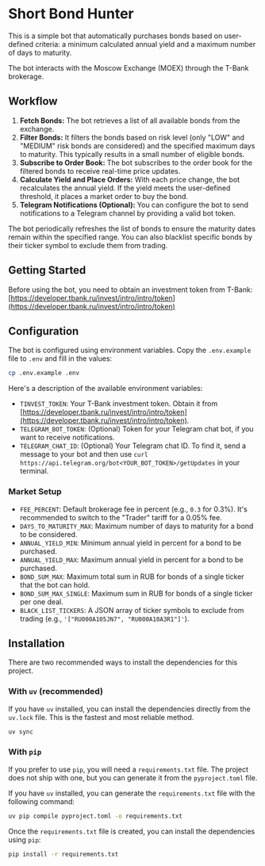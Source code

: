 # Short Bond Hunter

This is a simple bot that automatically purchases bonds based on user-defined criteria: a minimum calculated annual yield and a maximum number of days to maturity.

The bot interacts with the Moscow Exchange (MOEX) through the T-Bank brokerage.


## Workflow

1.  **Fetch Bonds:** The bot retrieves a list of all available bonds from the exchange.
2.  **Filter Bonds:** It filters the bonds based on risk level (only "LOW" and "MEDIUM" risk bonds are considered) and the specified maximum days to maturity. This typically results in a small number of eligible bonds.
3.  **Subscribe to Order Book:** The bot subscribes to the order book for the filtered bonds to receive real-time price updates.
4.  **Calculate Yield and Place Orders:** With each price change, the bot recalculates the annual yield. If the yield meets the user-defined threshold, it places a market order to buy the bond.
5.  **Telegram Notifications (Optional):** You can configure the bot to send notifications to a Telegram channel by providing a valid bot token.

The bot periodically refreshes the list of bonds to ensure the maturity dates remain within the specified range.
You can also blacklist specific bonds by their ticker symbol to exclude them from trading.


## Getting Started

Before using the bot, you need to obtain an investment token from T-Bank: [https://developer.tbank.ru/invest/intro/intro/token](https://developer.tbank.ru/invest/intro/intro/token)


## Configuration

The bot is configured using environment variables. Copy the `.env.example` file to `.env` and fill in the values:

```bash
cp .env.example .env
```

Here's a description of the available environment variables:

*   `TINVEST_TOKEN`: Your T-Bank investment token. Obtain it from [https://developer.tbank.ru/invest/intro/intro/token](https://developer.tbank.ru/invest/intro/intro/token).
*   `TELEGRAM_BOT_TOKEN`: (Optional) Token for your Telegram chat bot, if you want to receive notifications.
*   `TELEGRAM_CHAT_ID`: (Optional) Your Telegram chat ID. To find it, send a message to your bot and then use `curl https://api.telegram.org/bot<YOUR_BOT_TOKEN>/getUpdates` in your terminal.


### Market Setup

*   `FEE_PERCENT`: Default brokerage fee in percent (e.g., `0.3` for 0.3%). It's recommended to switch to the "Trader" tariff for a 0.05% fee.
*   `DAYS_TO_MATURITY_MAX`: Maximum number of days to maturity for a bond to be considered.
*   `ANNUAL_YIELD_MIN`: Minimum annual yield in percent for a bond to be purchased.
*   `ANNUAL_YIELD_MAX`: Maximum annual yield in percent for a bond to be purchased.
*   `BOND_SUM_MAX`: Maximum total sum in RUB for bonds of a single ticker that the bot can hold.
*   `BOND_SUM_MAX_SINGLE`: Maximum sum in RUB for bonds of a single ticker per one deal.
*   `BLACK_LIST_TICKERS`: A JSON array of ticker symbols to exclude from trading (e.g., `'["RU000A105JN7", "RU000A10A3R1"]'`).


## Installation

There are two recommended ways to install the dependencies for this project.

### With `uv` (recommended)

If you have `uv` installed, you can install the dependencies directly from the `uv.lock` file.
This is the fastest and most reliable method.

```bash
uv sync
```

### With `pip`

If you prefer to use `pip`, you will need a `requirements.txt` file. The project does not ship with one, but you can generate it from the `pyproject.toml` file.

If you have `uv` installed, you can generate the `requirements.txt` file with the following command:

```bash
uv pip compile pyproject.toml -o requirements.txt
```

Once the `requirements.txt` file is created, you can install the dependencies using `pip`:

```bash
pip install -r requirements.txt
```
